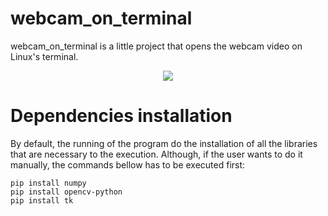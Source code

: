 # webcam_on_terminal
webcam_on_terminal is a little project that opens the webcam video on Linux's terminal. 

<p align="center">
  <img src="https://github.com/mathemaia/webcam_on_terminal/blob/main/data/demonstracao.mp4">
</p>

# Dependencies installation
By default, the running of the program do the installation of all the libraries that are necessary to the execution. Although, if the user wants to do it manually, the commands bellow has to be executed first:

```
pip install numpy
pip install opencv-python
pip install tk
```
